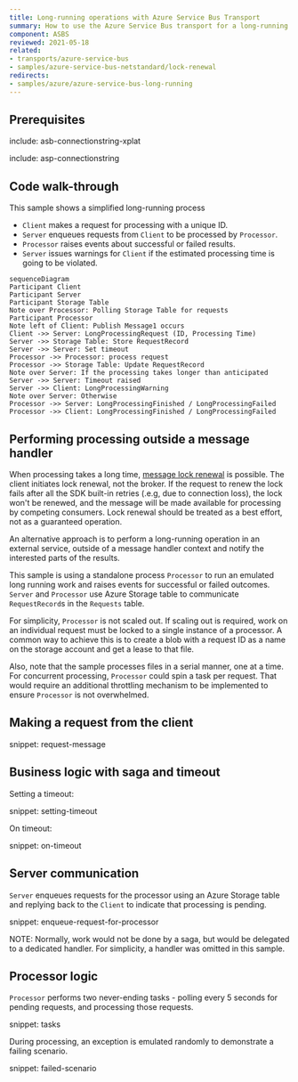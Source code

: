 ```yaml
---
title: Long-running operations with Azure Service Bus Transport
summary: How to use the Azure Service Bus transport for a long-running process
component: ASBS
reviewed: 2021-05-18
related:
- transports/azure-service-bus
- samples/azure-service-bus-netstandard/lock-renewal
redirects:
- samples/azure/azure-service-bus-long-running
---
```


## Prerequisites

include: asb-connectionstring-xplat

include: asp-connectionstring

## Code walk-through

This sample shows a simplified long-running process

* `Client` makes a request for processing with a unique ID.
* `Server` enqueues requests from `Client` to be processed by `Processor`.
* `Processor` raises events about successful or failed results.
* `Server` issues warnings for `Client` if the estimated processing time is going to be violated.

```mermaid
sequenceDiagram
Participant Client
Participant Server
Participant Storage Table
Note over Processor: Polling Storage Table for requests
Participant Processor
Note left of Client: Publish Message1 occurs
Client ->> Server: LongProcessingRequest (ID, Processing Time)
Server ->> Storage Table: Store RequestRecord
Server ->> Server: Set timeout
Processor ->> Processor: process request
Processor ->> Storage Table: Update RequestRecord
Note over Server: If the processing takes longer than anticipated
Server ->> Server: Timeout raised
Server ->> Client: LongProcessingWarning
Note over Server: Otherwise
Processor ->> Server: LongProcessingFinished / LongProcessingFailed
Processor ->> Client: LongProcessingFinished / LongProcessingFailed
```

## Performing processing outside a message handler

When processing takes a long time, [message lock renewal](/transports/azure-service-bus/configuration.md#lock-renewal) is possible. The client initiates lock renewal, not the broker. If the request to renew the lock fails after all the SDK built-in retries (.e.g, due to connection loss), the lock won't be renewed, and the message will be made available for processing by competing consumers. Lock renewal should be treated as a best effort, not as a guaranteed operation.

An alternative approach is to perform a long-running operation in an external service, outside of a message handler context and notify the interested parts of the results.

This sample is using a standalone process `Processor` to run an emulated long running work and raises events for successful or failed outcomes. `Server` and `Processor` use Azure Storage table to communicate `RequestRecord`s in the `Requests` table.

For simplicity, `Processor` is not scaled out. If scaling out is required, work on an individual request must be locked to a single instance of a processor. A common way to achieve this is to create a blob with a request ID as a name on the storage account and get a lease to that file.

Also, note that the sample processes files in a serial manner, one at a time. For concurrent processing, `Processor` could spin a task per request. That would require an additional throttling mechanism to be implemented to ensure `Processor` is not overwhelmed.

## Making a request from the client

snippet: request-message

## Business logic with saga and timeout

Setting a timeout:

snippet: setting-timeout

On timeout:

snippet: on-timeout

## Server communication

`Server` enqueues requests for the processor using an Azure Storage table and replying back to the `Client` to indicate that processing is pending.

snippet: enqueue-request-for-processor

NOTE: Normally, work would not be done by a saga, but would be delegated to a dedicated handler. For simplicity, a handler was omitted in this sample.

## Processor logic

`Processor` performs two never-ending tasks - polling every 5 seconds for pending requests, and processing those requests.

snippet: tasks

During processing, an exception is emulated randomly to demonstrate a failing scenario.

snippet: failed-scenario
